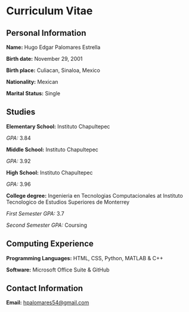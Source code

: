 # Curriculum Vitae
## Personal Information
**Name:** Hugo Edgar Palomares Estrella

**Birth date:** November 29, 2001

**Birth place:** Culiacan, Sinaloa, Mexico

**Nationality:** Mexican

**Marital Status:** Single

## Studies
**Elementary School:** Instituto Chapultepec

*GPA:* 3.84

**Middle School:** Instituto Chapultepec

*GPA:* 3.92

**High School:** Instituto Chapultepec

*GPA:* 3.96

**College degree:** Ingenieria en Tecnologias Computacionales at Instituto Tecnologico de Estudios Superiores de Monterrey

*First Semester GPA:* 3.7

*Second Semester GPA:* Coursing

## Computing Experience
**Programming Languages:** HTML, CSS, Python, MATLAB & C++

**Software:** Microsoft Office Suite & GitHub

## Contact Information
**Email:** hpalomares54@gmail.com